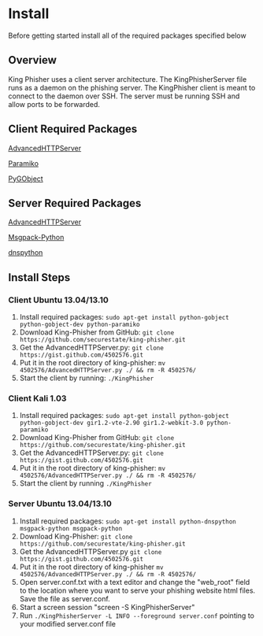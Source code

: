 # Install
Before getting started install all of the required packages specified below

## Overview
King Phisher uses a client server architecture.  The KingPhisherServer file runs as a daemon on the phishing server.  The KingPhisher client is meant to connect to the daemon over SSH. The server must be running SSH and allow ports to be forwarded.

## Client Required Packages
[AdvancedHTTPServer](https://gist.github.com/zeroSteiner/4502576)

[Paramiko](https://github.com/paramiko/paramiko)

[PyGObject](https://wiki.gnome.org/PyGObject)

## Server Required Packages
[AdvancedHTTPServer](https://gist.github.com/zeroSteiner/4502576)

[Msgpack-Python](https://github.com/msgpack/msgpack-python)

[dnspython](http://www.dnspython.org/)

## Install Steps

### Client Ubuntu 13.04/13.10
1. Install required packages: ```sudo apt-get install python-gobject python-gobject-dev python-paramiko```
1. Download King-Phisher from GitHub: ```git clone https://github.com/securestate/king-phisher.git```
1. Get the AdvancedHTTPServer.py: ```git clone https://gist.github.com/4502576.git```
1. Put it in the root directory of king-phisher: ```mv 4502576/AdvancedHTTPServer.py ./ && rm -R 4502576/```
1. Start the client by running: ```./KingPhisher```

### Client Kali 1.03
1. Install required packages: ```sudo apt-get install python-gobject python-gobject-dev gir1.2-vte-2.90 gir1.2-webkit-3.0 python-paramiko```
1. Download King-Phisher from GitHub: ```git clone https://github.com/securestate/king-phisher.git```
1. Get the AdvancedHTTPServer.py: ```git clone https://gist.github.com/4502576.git```
1. Put it in the root directory of king-phisher: ```mv 4502576/AdvancedHTTPServer.py ./ && rm -R 4502576/```
1. Start the client by running ```./KingPhisher```

### Server Ubuntu 13.04/13.10
1. Install required packages: ```sudo apt-get install python-dnspython msgpack-python msgpack-python```
1. Download King-Phisher: ```git clone https://github.com/securestate/king-phisher.git```
1. Get the AdvancedHTTPServer.py ```git clone https://gist.github.com/4502576.git```
1. Put it in the root directory of king-phisher ```mv 4502576/AdvancedHTTPServer.py ./ && rm -R 4502576/```
1. Open server.conf.txt with a text editor and change the "web_root" field to the location where you want to serve your phishing website html files. Save the file as server.conf.
1. Start a screen session "screen -S KingPhisherServer"
1. Run ```./KingPhisherServer -L INFO --foreground server.conf``` pointing to your modified server.conf file

